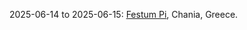 2025-06-14 to 2025-06-15: [Festum Pi](https://festumpi.eu/ "Festum Pi celebrates mathematical constants, focusing on pi and its applications in physics. Topics include geometric computations, statistical mechanics, and numerical simulations. Discussions explore pi’s role in quantum mechanics and cosmology, emphasizing mathematical beauty and physical insights."), Chania, Greece.

